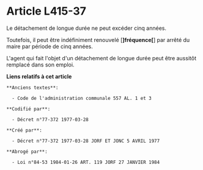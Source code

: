 # Article L415-37

Le détachement de longue durée ne peut excéder cinq années.

Toutefois, il peut être indéfiniment renouvelé [**]fréquence[**] par arrêté du maire par période de cinq années.

L'agent qui fait l'objet d'un détachement de longue durée peut être aussitôt remplacé dans son emploi.

**Liens relatifs à cet article**

	**Anciens textes**:

	  - Code de l'administration communale 557 AL. 1 et 3

	**Codifié par**:

	  - Décret n°77-372 1977-03-28

	**Créé par**:

	  - Décret n°77-372 1977-03-28 JORF ET JONC 5 AVRIL 1977

	**Abrogé par**:

	  - Loi n°84-53 1984-01-26 ART. 119 JORF 27 JANVIER 1984
